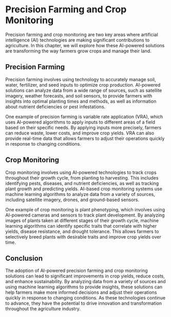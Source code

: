 Precision Farming and Crop Monitoring
===================================================================================

Precision farming and crop monitoring are two key areas where artificial intelligence (AI) technologies are making significant contributions to agriculture. In this chapter, we will explore how these AI-powered solutions are transforming the way farmers grow crops and manage their land.

Precision Farming
-----------------

Precision farming involves using technology to accurately manage soil, water, fertilizer, and seed inputs to optimize crop production. AI-powered solutions can analyze data from a wide range of sources, such as satellite imagery, weather forecasts, and soil sensors, to provide farmers with insights into optimal planting times and methods, as well as information about nutrient deficiencies or pest infestations.

One example of precision farming is variable rate application (VRA), which uses AI-powered algorithms to apply inputs to different areas of a field based on their specific needs. By applying inputs more precisely, farmers can reduce waste, lower costs, and improve crop yields. VRA can also provide real-time data that allows farmers to adjust their operations quickly in response to changing conditions.

Crop Monitoring
---------------

Crop monitoring involves using AI-powered technologies to track crops throughout their growth cycle, from planting to harvesting. This includes identifying pests, diseases, and nutrient deficiencies, as well as tracking plant growth and predicting yields. AI-based crop monitoring systems use machine learning algorithms to analyze data from a variety of sources, including satellite imagery, drones, and ground-based sensors.

One example of crop monitoring is plant phenotyping, which involves using AI-powered cameras and sensors to track plant development. By analyzing images of plants taken at different stages of their growth cycle, machine learning algorithms can identify specific traits that correlate with higher yields, disease resistance, and drought tolerance. This allows farmers to selectively breed plants with desirable traits and improve crop yields over time.

Conclusion
----------

The adoption of AI-powered precision farming and crop monitoring solutions can lead to significant improvements in crop yields, reduce costs, and enhance sustainability. By analyzing data from a variety of sources and using machine learning algorithms to provide insights, these solutions can help farmers make more informed decisions and adjust their operations quickly in response to changing conditions. As these technologies continue to advance, they have the potential to drive innovation and transformation throughout the agriculture industry.
